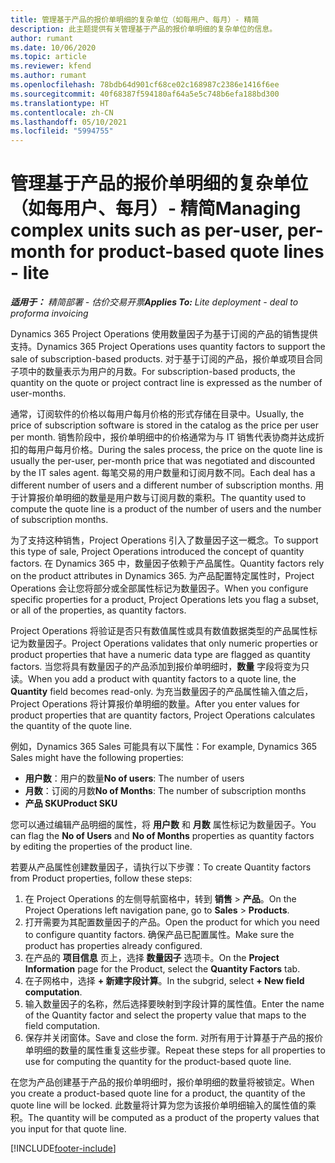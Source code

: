 ```yaml
---
title: 管理基于产品的报价单明细的复杂单位（如每用户、每月）- 精简
description: 此主题提供有关管理基于产品的报价单明细的复杂单位的信息。
author: rumant
ms.date: 10/06/2020
ms.topic: article
ms.reviewer: kfend
ms.author: rumant
ms.openlocfilehash: 78bdb64d901cf68ce02c168987c2386e1416f6ee
ms.sourcegitcommit: 40f68387f594180af64a5e5c748b6efa188bd300
ms.translationtype: HT
ms.contentlocale: zh-CN
ms.lasthandoff: 05/10/2021
ms.locfileid: "5994755"
---
```

# <a name="managing-complex-units-such-as-per-user-per-month-for-product-based-quote-lines---lite"></a><span data-ttu-id="8a5ef-103">管理基于产品的报价单明细的复杂单位（如每用户、每月）- 精简</span><span class="sxs-lookup"><span data-stu-id="8a5ef-103">Managing complex units such as per-user, per-month for product-based quote lines - lite</span></span>

<span data-ttu-id="8a5ef-104">_**适用于：** 精简部署 - 估价交易开票_</span><span class="sxs-lookup"><span data-stu-id="8a5ef-104">_**Applies To:** Lite deployment - deal to proforma invoicing_</span></span>

<span data-ttu-id="8a5ef-105">Dynamics 365 Project Operations 使用数量因子为基于订阅的产品的销售提供支持。</span><span class="sxs-lookup"><span data-stu-id="8a5ef-105">Dynamics 365 Project Operations uses quantity factors to support the sale of subscription-based products.</span></span> <span data-ttu-id="8a5ef-106">对于基于订阅的产品，报价单或项目合同子项中的数量表示为用户的月数。</span><span class="sxs-lookup"><span data-stu-id="8a5ef-106">For subscription-based products, the quantity on the quote or project contract line is expressed as the number of user-months.</span></span>

<span data-ttu-id="8a5ef-107">通常，订阅软件的价格以每用户每月价格的形式存储在目录中。</span><span class="sxs-lookup"><span data-stu-id="8a5ef-107">Usually, the price of subscription software is stored in the catalog as the price per user per month.</span></span> <span data-ttu-id="8a5ef-108">销售阶段中，报价单明细中的价格通常为与 IT 销售代表协商并达成折扣的每用户每月价格。</span><span class="sxs-lookup"><span data-stu-id="8a5ef-108">During the sales process, the price on the quote line is usually the per-user, per-month price that was negotiated and discounted by the IT sales agent.</span></span> <span data-ttu-id="8a5ef-109">每笔交易的用户数量和订阅月数不同。</span><span class="sxs-lookup"><span data-stu-id="8a5ef-109">Each deal has a different number of users and a different number of subscription months.</span></span> <span data-ttu-id="8a5ef-110">用于计算报价单明细的数量是用户数与订阅月数的乘积。</span><span class="sxs-lookup"><span data-stu-id="8a5ef-110">The quantity used to compute the quote line is a product of the number of users and the number of subscription months.</span></span>

<span data-ttu-id="8a5ef-111">为了支持这种销售，Project Operations 引入了数量因子这一概念。</span><span class="sxs-lookup"><span data-stu-id="8a5ef-111">To support this type of sale, Project Operations introduced the concept of quantity factors.</span></span> <span data-ttu-id="8a5ef-112">在 Dynamics 365 中，数量因子依赖于产品属性。</span><span class="sxs-lookup"><span data-stu-id="8a5ef-112">Quantity factors rely on the product attributes in Dynamics 365.</span></span> <span data-ttu-id="8a5ef-113">为产品配置特定属性时，Project Operations 会让您将部分或全部属性标记为数量因子。</span><span class="sxs-lookup"><span data-stu-id="8a5ef-113">When you configure specific properties for a product, Project Operations lets you flag a subset, or all of the properties, as quantity factors.</span></span>

<span data-ttu-id="8a5ef-114">Project Operations 将验证是否只有数值属性或具有数值数据类型的产品属性标记为数量因子。</span><span class="sxs-lookup"><span data-stu-id="8a5ef-114">Project Operations validates that only numeric properties or product properties that have a numeric data type are flagged as quantity factors.</span></span> <span data-ttu-id="8a5ef-115">当您将具有数量因子的产品添加到报价单明细时，**数量** 字段将变为只读。</span><span class="sxs-lookup"><span data-stu-id="8a5ef-115">When you add a product with quantity factors to a quote line, the **Quantity** field becomes read-only.</span></span> <span data-ttu-id="8a5ef-116">为充当数量因子的产品属性输入值之后，Project Operations 将计算报价单明细的数量。</span><span class="sxs-lookup"><span data-stu-id="8a5ef-116">After you enter values for product properties that are quantity factors, Project Operations calculates the quantity of the quote line.</span></span>

<span data-ttu-id="8a5ef-117">例如，Dynamics 365 Sales 可能具有以下属性：</span><span class="sxs-lookup"><span data-stu-id="8a5ef-117">For example, Dynamics 365 Sales might have the following properties:</span></span>

- <span data-ttu-id="8a5ef-118">**用户数**：用户的数量</span><span class="sxs-lookup"><span data-stu-id="8a5ef-118">**No of users**: The number of users</span></span>
- <span data-ttu-id="8a5ef-119">**月数**：订阅的月数</span><span class="sxs-lookup"><span data-stu-id="8a5ef-119">**No of Months**: The number of subscription months</span></span>
- <span data-ttu-id="8a5ef-120">**产品 SKU**</span><span class="sxs-lookup"><span data-stu-id="8a5ef-120">**Product SKU**</span></span>

<span data-ttu-id="8a5ef-121">您可以通过编辑产品明细的属性，将 **用户数** 和 **月数** 属性标记为数量因子。</span><span class="sxs-lookup"><span data-stu-id="8a5ef-121">You can flag the **No of Users** and **No of Months** properties as quantity factors by editing the properties of the product line.</span></span>

<span data-ttu-id="8a5ef-122">若要从产品属性创建数量因子，请执行以下步骤：</span><span class="sxs-lookup"><span data-stu-id="8a5ef-122">To create Quantity factors from Product properties, follow these steps:</span></span>

1. <span data-ttu-id="8a5ef-123">在 Project Operations 的左侧导航窗格中，转到 **销售** > **产品**。</span><span class="sxs-lookup"><span data-stu-id="8a5ef-123">On the Project Operations left navigation pane, go to **Sales** > **Products**.</span></span>
2. <span data-ttu-id="8a5ef-124">打开需要为其配置数量因子的产品。</span><span class="sxs-lookup"><span data-stu-id="8a5ef-124">Open the product for which you need to configure quantity factors.</span></span> <span data-ttu-id="8a5ef-125">确保产品已配置属性。</span><span class="sxs-lookup"><span data-stu-id="8a5ef-125">Make sure the product has properties already configured.</span></span>
3. <span data-ttu-id="8a5ef-126">在产品的 **项目信息** 页上，选择 **数量因子** 选项卡。</span><span class="sxs-lookup"><span data-stu-id="8a5ef-126">On the **Project Information** page for the Product, select the **Quantity Factors** tab.</span></span>
4. <span data-ttu-id="8a5ef-127">在子网格中，选择 **+ 新建字段计算**。</span><span class="sxs-lookup"><span data-stu-id="8a5ef-127">In the subgrid, select **+ New field computation**.</span></span>
5. <span data-ttu-id="8a5ef-128">输入数量因子的名称，然后选择要映射到字段计算的属性值。</span><span class="sxs-lookup"><span data-stu-id="8a5ef-128">Enter the name of the Quantity factor and select the property value that maps to the field computation.</span></span>
6. <span data-ttu-id="8a5ef-129">保存并关闭窗体。</span><span class="sxs-lookup"><span data-stu-id="8a5ef-129">Save and close the form.</span></span> <span data-ttu-id="8a5ef-130">对所有用于计算基于产品的报价单明细的数量的属性重复这些步骤。</span><span class="sxs-lookup"><span data-stu-id="8a5ef-130">Repeat these steps for all properties to use for computing the quantity for the product-based quote line.</span></span>

<span data-ttu-id="8a5ef-131">在您为产品创建基于产品的报价单明细时，报价单明细的数量将被锁定。</span><span class="sxs-lookup"><span data-stu-id="8a5ef-131">When you create a product-based quote line for a product, the quantity of the quote line will be locked.</span></span> <span data-ttu-id="8a5ef-132">此数量将计算为您为该报价单明细输入的属性值的乘积。</span><span class="sxs-lookup"><span data-stu-id="8a5ef-132">The quantity will be computed as a product of the property values that you input for that quote line.</span></span>


[!INCLUDE[footer-include](../../includes/footer-banner.md)]